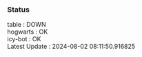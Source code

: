 ### Status


table : DOWN  
hogwarts : OK  
icy-bot : OK  
Latest Update : 2024-08-02 08:11:50.916825
